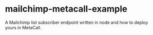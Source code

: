 # mailchimp-metacall-example
A Mailchimp list subscriber endpoint written in node and how to deploy yours in MetaCall.
